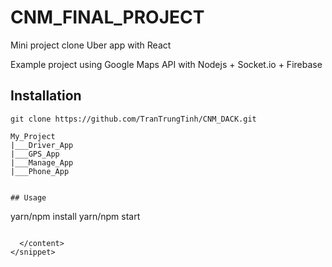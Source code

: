 <snippet>
  <content>

# CNM_FINAL_PROJECT

Mini project clone Uber app with React
 
Example project using Google Maps API with Nodejs + Socket.io + Firebase

## Installation
```
git clone https://github.com/TranTrungTinh/CNM_DACK.git
```

```
My_Project
|___Driver_App
|___GPS_App
|___Manage_App
|___Phone_App


## Usage
```
yarn/npm install
yarn/npm start
```

  </content>
</snippet>
